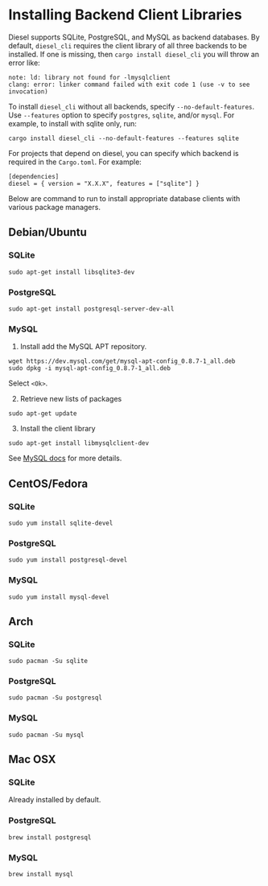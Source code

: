 # Installing Backend Client Libraries

Diesel supports SQLite, PostgreSQL, and MySQL as backend databases. By default, `diesel_cli` requires the client library of all three backends to be installed. If one is missing, then `cargo install diesel_cli` you will throw an error like:

```
note: ld: library not found for -lmysqlclient
clang: error: linker command failed with exit code 1 (use -v to see invocation)
```
To install `diesel_cli` without all backends, specify `--no-default-features`. Use `--features` option to specify `postgres`, `sqlite`, and/or `mysql`. For example, to install with sqlite only, run:

```
cargo install diesel_cli --no-default-features --features sqlite
```

For projects that depend on diesel, you can specify which backend is required in the `Cargo.toml`. For example:
```
[dependencies]
diesel = { version = "X.X.X", features = ["sqlite"] }
```

Below are command to run to install appropriate database clients with various package managers.

## Debian/Ubuntu

### SQLite
`sudo apt-get install libsqlite3-dev`

### PostgreSQL
`sudo apt-get install postgresql-server-dev-all`

### MySQL

1. Install add the MySQL APT repository. 

```
wget https://dev.mysql.com/get/mysql-apt-config_0.8.7-1_all.deb
sudo dpkg -i mysql-apt-config_0.8.7-1_all.deb
```
Select `<Ok>`.

2. Retrieve new lists of packages
```
sudo apt-get update
```
3. Install the client library
```
sudo apt-get install libmysqlclient-dev
```
See [MySQL docs](https://dev.mysql.com/doc/mysql-apt-repo-quick-guide/en/) for more details.

## CentOS/Fedora
### SQLite
`sudo yum install sqlite-devel`
### PostgreSQL
`sudo yum install postgresql-devel`
### MySQL
`sudo yum install mysql-devel`


## Arch
### SQLite
`sudo pacman -Su sqlite`
### PostgreSQL
`sudo pacman -Su postgresql`
### MySQL
`sudo pacman -Su mysql`

## Mac OSX 
### SQLite
Already installed by default.
### PostgreSQL
`brew install postgresql`
### MySQL
`brew install mysql`
